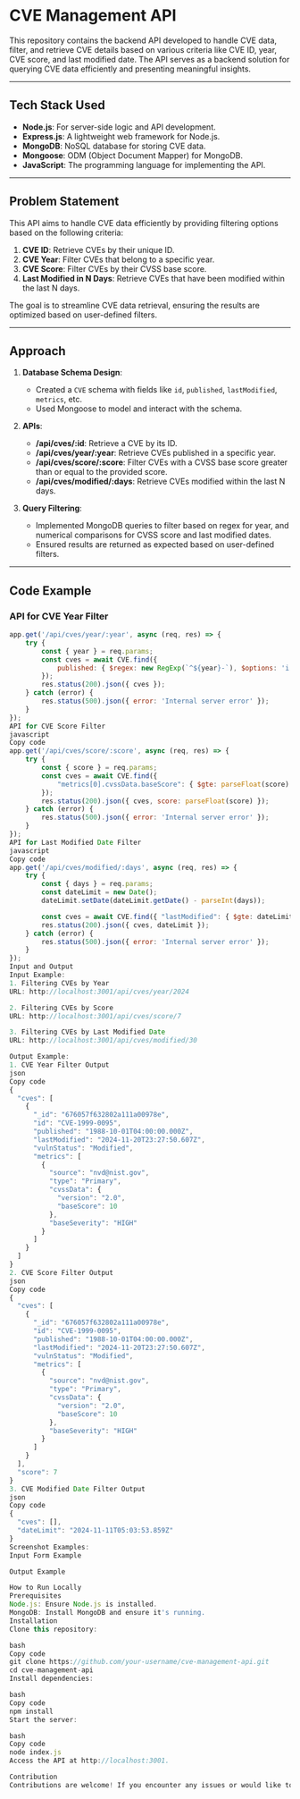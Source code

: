 # CVE Management API

This repository contains the backend API developed to handle CVE data, filter, and retrieve CVE details based on various criteria like CVE ID, year, CVE score, and last modified date. The API serves as a backend solution for querying CVE data efficiently and presenting meaningful insights.

---

## Tech Stack Used

- **Node.js**: For server-side logic and API development.
- **Express.js**: A lightweight web framework for Node.js.
- **MongoDB**: NoSQL database for storing CVE data.
- **Mongoose**: ODM (Object Document Mapper) for MongoDB.
- **JavaScript**: The programming language for implementing the API.

---

## Problem Statement

This API aims to handle CVE data efficiently by providing filtering options based on the following criteria:

1. **CVE ID**: Retrieve CVEs by their unique ID.
2. **CVE Year**: Filter CVEs that belong to a specific year.
3. **CVE Score**: Filter CVEs by their CVSS base score.
4. **Last Modified in N Days**: Retrieve CVEs that have been modified within the last N days.

The goal is to streamline CVE data retrieval, ensuring the results are optimized based on user-defined filters.

---

## Approach

1. **Database Schema Design**: 
   - Created a `CVE` schema with fields like `id`, `published`, `lastModified`, `metrics`, etc.
   - Used Mongoose to model and interact with the schema.

2. **APIs**:
   - **/api/cves/:id**: Retrieve a CVE by its ID.
   - **/api/cves/year/:year**: Retrieve CVEs published in a specific year.
   - **/api/cves/score/:score**: Filter CVEs with a CVSS base score greater than or equal to the provided score.
   - **/api/cves/modified/:days**: Retrieve CVEs modified within the last N days.

3. **Query Filtering**:
   - Implemented MongoDB queries to filter based on regex for year, and numerical comparisons for CVSS score and last modified dates.
   - Ensured results are returned as expected based on user-defined filters.

---

## Code Example

### API for CVE Year Filter

```javascript
app.get('/api/cves/year/:year', async (req, res) => {
    try {
        const { year } = req.params;
        const cves = await CVE.find({
            published: { $regex: new RegExp(`^${year}-`), $options: 'i' }
        });
        res.status(200).json({ cves });
    } catch (error) {
        res.status(500).json({ error: 'Internal server error' });
    }
});
API for CVE Score Filter
javascript
Copy code
app.get('/api/cves/score/:score', async (req, res) => {
    try {
        const { score } = req.params;
        const cves = await CVE.find({ 
            "metrics[0].cvssData.baseScore": { $gte: parseFloat(score) } 
        });
        res.status(200).json({ cves, score: parseFloat(score) });
    } catch (error) {
        res.status(500).json({ error: 'Internal server error' });
    }
});
API for Last Modified Date Filter
javascript
Copy code
app.get('/api/cves/modified/:days', async (req, res) => {
    try {
        const { days } = req.params;
        const dateLimit = new Date();
        dateLimit.setDate(dateLimit.getDate() - parseInt(days));

        const cves = await CVE.find({ "lastModified": { $gte: dateLimit } });
        res.status(200).json({ cves, dateLimit });
    } catch (error) {
        res.status(500).json({ error: 'Internal server error' });
    }
});
Input and Output
Input Example:
1. Filtering CVEs by Year
URL: http://localhost:3001/api/cves/year/2024

2. Filtering CVEs by Score
URL: http://localhost:3001/api/cves/score/7

3. Filtering CVEs by Last Modified Date
URL: http://localhost:3001/api/cves/modified/30

Output Example:
1. CVE Year Filter Output
json
Copy code
{
  "cves": [
    {
      "_id": "676057f632802a111a00978e",
      "id": "CVE-1999-0095",
      "published": "1988-10-01T04:00:00.000Z",
      "lastModified": "2024-11-20T23:27:50.607Z",
      "vulnStatus": "Modified",
      "metrics": [
        {
          "source": "nvd@nist.gov",
          "type": "Primary",
          "cvssData": {
            "version": "2.0",
            "baseScore": 10
          },
          "baseSeverity": "HIGH"
        }
      ]
    }
  ]
}
2. CVE Score Filter Output
json
Copy code
{
  "cves": [
    {
      "_id": "676057f632802a111a00978e",
      "id": "CVE-1999-0095",
      "published": "1988-10-01T04:00:00.000Z",
      "lastModified": "2024-11-20T23:27:50.607Z",
      "vulnStatus": "Modified",
      "metrics": [
        {
          "source": "nvd@nist.gov",
          "type": "Primary",
          "cvssData": {
            "version": "2.0",
            "baseScore": 10
          },
          "baseSeverity": "HIGH"
        }
      ]
    }
  ],
  "score": 7
}
3. CVE Modified Date Filter Output
json
Copy code
{
  "cves": [],
  "dateLimit": "2024-11-11T05:03:53.859Z"
}
Screenshot Examples:
Input Form Example

Output Example

How to Run Locally
Prerequisites
Node.js: Ensure Node.js is installed.
MongoDB: Install MongoDB and ensure it's running.
Installation
Clone this repository:

bash
Copy code
git clone https://github.com/your-username/cve-management-api.git
cd cve-management-api
Install dependencies:

bash
Copy code
npm install
Start the server:

bash
Copy code
node index.js
Access the API at http://localhost:3001.

Contribution
Contributions are welcome! If you encounter any issues or would like to contribute, please fork this repository and submit a pull request.
